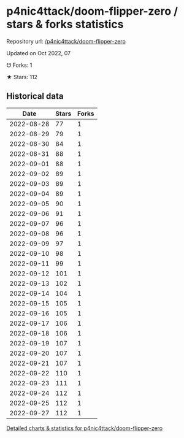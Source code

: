 # p4nic4ttack/doom-flipper-zero / stars & forks statistics

Repository url: [/p4nic4ttack/doom-flipper-zero](https://github.com/p4nic4ttack/doom-flipper-zero)

Updated on Oct 2022, 07

☋ Forks: 1

★ Stars: 112

## Historical data
| Date | Stars | Forks |
|------|-------|-------|
| 2022-08-28 | 77 | 1 | 
| 2022-08-29 | 79 | 1 | 
| 2022-08-30 | 84 | 1 | 
| 2022-08-31 | 88 | 1 | 
| 2022-09-01 | 88 | 1 | 
| 2022-09-02 | 89 | 1 | 
| 2022-09-03 | 89 | 1 | 
| 2022-09-04 | 89 | 1 | 
| 2022-09-05 | 90 | 1 | 
| 2022-09-06 | 91 | 1 | 
| 2022-09-07 | 96 | 1 | 
| 2022-09-08 | 96 | 1 | 
| 2022-09-09 | 97 | 1 | 
| 2022-09-10 | 98 | 1 | 
| 2022-09-11 | 99 | 1 | 
| 2022-09-12 | 101 | 1 | 
| 2022-09-13 | 102 | 1 | 
| 2022-09-14 | 104 | 1 | 
| 2022-09-15 | 105 | 1 | 
| 2022-09-16 | 105 | 1 | 
| 2022-09-17 | 106 | 1 | 
| 2022-09-18 | 106 | 1 | 
| 2022-09-19 | 107 | 1 | 
| 2022-09-20 | 107 | 1 | 
| 2022-09-21 | 107 | 1 | 
| 2022-09-22 | 110 | 1 | 
| 2022-09-23 | 111 | 1 | 
| 2022-09-24 | 112 | 1 | 
| 2022-09-25 | 112 | 1 | 
| 2022-09-27 | 112 | 1 | 


[Detailed charts & statistics for p4nic4ttack/doom-flipper-zero](https://reviewgithub.com/rep/p4nic4ttack/doom-flipper-zero)
